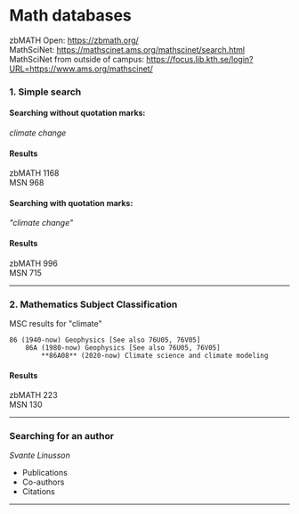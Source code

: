 # Math databases


zbMATH Open: https://zbmath.org/    
MathSciNet: https://mathscinet.ams.org/mathscinet/search.html  
MathSciNet from outside of campus:  https://focus.lib.kth.se/login?URL=https://www.ams.org/mathscinet/    


### 1. Simple search  

#### Searching **without** quotation marks:    


*climate change*    

#### Results    
zbMATH 1168    
MSN 968    

#### Searching **with** quotation marks:    

*"climate change"* 

#### Results
zbMATH 996    
MSN 715    

---

### 2. Mathematics Subject Classification
MSC results for "climate"    
````
86 (1940-now) Geophysics [See also 76U05, 76V05]    
	86A (1980-now) Geophysics [See also 76U05, 76V05]    
		**86A08** (2020-now) Climate science and climate modeling    
````
#### Results
zbMATH 223    
MSN 130

---

### Searching for an author    

*Svante Linusson*    
- Publications
- Co-authors
- Citations

---
